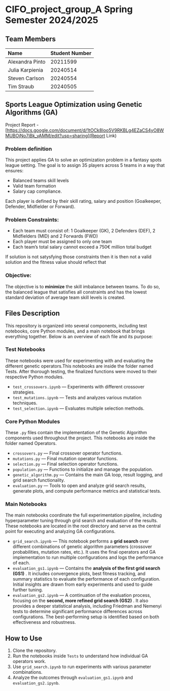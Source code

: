 # CIFO_project_group_A Spring Semester 2024/2025

## Team Members

| Name            | Student Number |
| :-------------- | :------------- |
| Alexandra Pinto | 20211599       |
| Julia Karpienia | 20240514       |
| Steven Carlson  | 20240554       |
| Tim Straub      | 20240505       |

## Sports League Optimization using Genetic Algorithms (GA)

Project Report - [https://docs.google.com/document/d/1tOCk8Ioo5V9RKBLg4EZaCS4yO8WMUBOjNo7iBk_yAMM/edit?usp=sharing](Report Link)

### Problem definition

This project applies GA to solve an optimization problem in a fantasy spots league setting. The goal is to assign 35 players across 5 teams in a way that ensures:

* Balanced teams skill levels
* Valid team formation
* Salary cap compliance.

Each player is defined by their skill rating, salary and position (Goalkeeper, Defender, Midfielder or Forward).

### **Problem Constraints:**

* Each team must consist of: 1 Goalkeeper (GK), 2 Defenders (DEF), 2 Midfielders (MID) and 2 Forwards (FWD)
* Each player must be assigned to only one team
* Each team’s total salary cannot exceed a  750€ million total budget

If solution is not satysfying those constraints then it is then not a valid solution and the fitness value should reflect that

### **Objective**:

The objective is to **minimize** the skill imbalance between teams. To do so, the balanced league that satisfies all constraints and has the lowest standard deviation of average team skill levels is  created.

## Files Description

This repository is organized into several components, including test notebooks, core Python modules, and a main notebook that brings everything together. Below is an overview of each file and its purpose:

### Test Notebooks

These notebooks were used for experimenting with and evaluating the different genetic operators.This notebooks are inside the folder named Tests. After thorough testing, the finalized functions were moved to their respective Python modules.

- `test_crossovers.ipynb` — Experiments with different crossover strategies.
- `test_mutations.ipynb` — Tests and analyzes various mutation techniques.
- `test_selection.ipynb` — Evaluates multiple selection methods.

### Core Python Modules

These `.py` files contain the implementation of the Genetic Algorithm components used throughout the project. This notebooks are inside the folder named Operators.

- `crossovers.py` — Final crossover operator functions.
- `mutations.py` — Final mutation operator functions.
- `selection.py` — Final selection operator functions.
- `population.py` — Functions to initialize and manage the population.
- `genetic_algorithm.py` — Contains the main GA loop, result logging, and grid search functionality.
- `evaluation.py` — Tools to open and analyze grid search results, generate plots, and compute performance metrics and statistical tests.

### Main Notebooks

The main notebooks coordinate the full experimentation pipeline, including hyperparameter tuning through grid search and evaluation of the results. These notebooks are located in the root directory and serve as the central point for executing and analyzing GA configurations.

* `grid_search.ipynb` — This notebook performs a **grid search** over different combinations of genetic algorithm parameters (crossover probabilities, mutation rates, etc.). It uses the final operators and GA implementation to run multiple configurations and logs the performance of each.
* `evaluation_gs1.ipynb` — Contains the  **analysis of the first grid search (GS1)** . It includes convergence plots, best fitness tracking, and summary statistics to evaluate the performance of each configuration. Initial insights are drawn from early experiments and used to guide further tuning.
* `evaluation_gs2.ipynb` — A continuation of the evaluation process, focusing on the  **second, more refined grid search (GS2)** . It also provides a deeper statistical analysis, including Friedman and Nemenyi tests to determine significant performance differences across configurations. The best-performing setup is identified based on both effectiveness and robustness.

## How to Use

1. Clone the repository.
2. Run the notebooks inside `Tests` to understand how individual GA operators work.
3. Use `grid_search.ipynb` to run experiments with various parameter combinations.
4. Analyze the outcomes through `evaluation_gs1.ipynb` and `evaluation_gs2.ipynb`.
